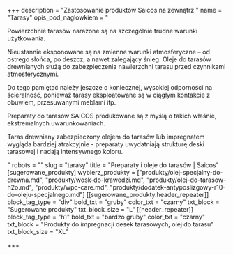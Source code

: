 +++
description = "Zastosowanie produktów Saicos na zewnątrz "
name = "Tarasy"
opis_pod_naglowkiem = "<p>Powierzchnie tarasów narażone są na szczególnie trudne warunki użytkowania.</p><p>Nieustannie eksponowane są na zmienne warunki atmosferyczne – od ostrego słońca, po deszcz, a nawet zalegający śnieg. Oleje do tarasów drewnianych służą do zabezpieczenia nawierzchni tarasu przed czynnikami atmosferycznymi.</p><p>Do tego pamiętać należy jeszcze o koniecznej, wysokiej odporności na ścieralność, ponieważ tarasy eksploatowane są w ciągłym kontakcie z obuwiem, przesuwanymi meblami itp.</p><p>Preparaty do tarasów SAICOS produkowane są z myślą o takich właśnie, ekstremalnych uwarunkowaniach.</p><p>Taras drewniany zabezpieczony olejem do tarasów lub impregnatem wygląda bardziej atrakcyjnie - preparaty uwydatniają strukturę deski tarasowej i nadają intensywnego koloru.</p>"
robots = ""
slug = "tarasy"
title = "Preparaty i oleje do tarasów | Saicos"
[sugerowane_produkty]
wybierz_produkty = ["produkty/olej-specjalny-do-drewna.md", "produkty/wosk-do-krawedzi.md", "produkty/olej-do-tarasow-h2o.md", "produkty/wpc-care.md", "produkty/dodatek-antyposlizgowy-r10-do-oleju-specjalnego.md"]
[[sugerowane_produkty.header_repeater]]
block_tag_type = "div"
bold_txt = "gruby"
color_txt = "czarny"
txt_block = "Sugerowane produkty"
txt_block_size = "L"
[[header_repeater]]
block_tag_type = "h1"
bold_txt = "bardzo gruby"
color_txt = "czarny"
txt_block = "Produkty do impregnacji desek tarasowych, olej do tarasu"
txt_block_size = "XL"

+++

